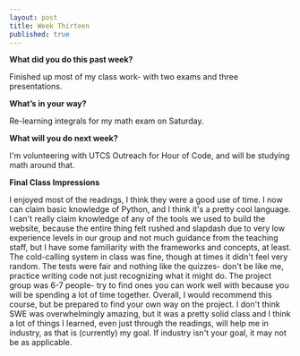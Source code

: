 ```yaml
---
layout: post
title: Week Thirteen
published: true
---
```

**What did you do this past week?**

Finished up most of my class work- with two exams and three presentations. 

**What’s in your way?**

Re-learning integrals for my math exam on Saturday. 

**What will you do next week?**

I'm volunteering with UTCS Outreach for Hour of Code, and will be studying math around that.

**Final Class Impressions**

I enjoyed most of the readings, I think they were a good use of time.
I now can claim basic knowledge of Python, and I think it's a pretty cool language.
I can't really claim knowledge of any of the tools we used to build the website, because the entire thing felt rushed and slapdash due to very low experience levels in our group and not much guidance from the teaching staff, but I have some familiarity with the frameworks and concepts, at least.
The cold-calling system in class was fine, though at times it didn't feel very random.
The tests were fair and nothing like the quizzes- don't be like me, practice writing code not just recognizing what it might do.
The project group was 6-7 people- try to find ones you can work well with because you will be spending a lot of time together.
Overall, I would recommend this course, but be prepared to find your own way on the project. I don't think SWE was overwhelmingly amazing, but it was a pretty solid class and I think a lot of things I learned, even just through the readings, will help me in industry, as that is (currently) my goal. If industry isn't your goal, it may not be as applicable.
